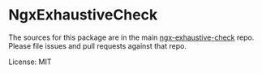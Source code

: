 # NgxExhaustiveCheck

The sources for this package are in the main [ngx-exhaustive-check](https://github.com/soc221b/ngx-exhaustive-check) repo. Please file issues and pull requests against that repo.

License: MIT
